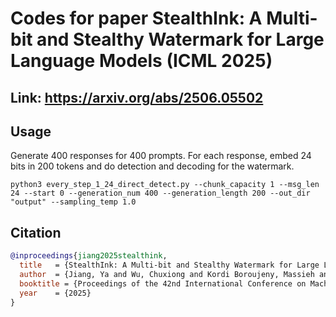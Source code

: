 # Codes for paper StealthInk: A Multi-bit and Stealthy Watermark for Large Language Models (ICML 2025)

## Link: https://arxiv.org/abs/2506.05502

## Usage

Generate 400 responses for 400 prompts. For each response, embed 24 bits in 200 tokens and do detection and decoding for the watermark.

```python3 every_step_1_24_direct_detect.py --chunk_capacity 1 --msg_len 24 --start 0 --generation_num 400 --generation_length 200 --out_dir "output" --sampling_temp 1.0 ```

## Citation
```bibtex
@inproceedings{jiang2025stealthink,
  title   = {StealthInk: A Multi-bit and Stealthy Watermark for Large Language Models},
  author  = {Jiang, Ya and Wu, Chuxiong and Kordi Boroujeny, Massieh and Mark, Brian and Zeng, Kai},
  booktitle = {Proceedings of the 42nd International Conference on Machine Learning},
  year    = {2025}
}
